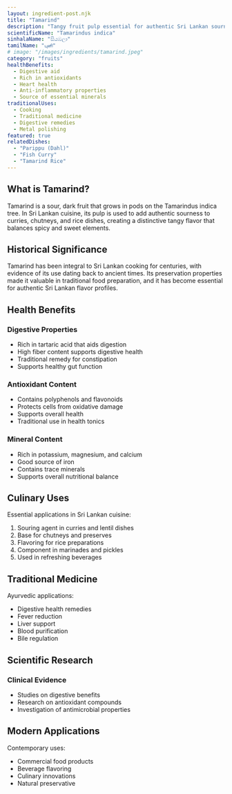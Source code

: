 ```yaml
---
layout: ingredient-post.njk
title: "Tamarind"
description: "Tangy fruit pulp essential for authentic Sri Lankan sourness"
scientificName: "Tamarindus indica"
sinhalaName: "සියඹලා"
tamilName: "புளி"
# image: "/images/ingredients/tamarind.jpeg"
category: "fruits"
healthBenefits:
  - Digestive aid
  - Rich in antioxidants
  - Heart health
  - Anti-inflammatory properties
  - Source of essential minerals
traditionalUses:
  - Cooking
  - Traditional medicine
  - Digestive remedies
  - Metal polishing
featured: true
relatedDishes:
  - "Parippu (Dahl)"
  - "Fish Curry"
  - "Tamarind Rice"
---
```


## What is Tamarind?

Tamarind is a sour, dark fruit that grows in pods on the Tamarindus indica tree. In Sri Lankan cuisine, its pulp is used to add authentic sourness to curries, chutneys, and rice dishes, creating a distinctive tangy flavor that balances spicy and sweet elements.

## Historical Significance

Tamarind has been integral to Sri Lankan cooking for centuries, with evidence of its use dating back to ancient times. Its preservation properties made it valuable in traditional food preparation, and it has become essential for authentic Sri Lankan flavor profiles.

## Health Benefits

### Digestive Properties
- Rich in tartaric acid that aids digestion
- High fiber content supports digestive health
- Traditional remedy for constipation
- Supports healthy gut function

### Antioxidant Content
- Contains polyphenols and flavonoids
- Protects cells from oxidative damage
- Supports overall health
- Traditional use in health tonics

### Mineral Content
- Rich in potassium, magnesium, and calcium
- Good source of iron
- Contains trace minerals
- Supports overall nutritional balance

## Culinary Uses

Essential applications in Sri Lankan cuisine:
1. Souring agent in curries and lentil dishes
2. Base for chutneys and preserves
3. Flavoring for rice preparations
4. Component in marinades and pickles
5. Used in refreshing beverages

## Traditional Medicine

Ayurvedic applications:
- Digestive health remedies
- Fever reduction
- Liver support
- Blood purification
- Bile regulation

## Scientific Research

### Clinical Evidence
- Studies on digestive benefits
- Research on antioxidant compounds
- Investigation of antimicrobial properties

## Modern Applications

Contemporary uses:
- Commercial food products
- Beverage flavoring
- Culinary innovations
- Natural preservative